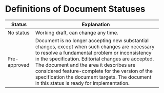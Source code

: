 # Definitions of Document Statuses

|Status      |Explanation|
|------------|-----------|
|No status   |Working draft, can change any time.|
|Pre-approved|Document is no longer accepting new substantial changes, except when such changes are necessary to resolve a fundamental problem or inconsistency in the specification. Editorial changes are accepted. The document and the area it describes are considered feature-complete for the version of the specification the document targets. The document in this status is ready for implementation.|